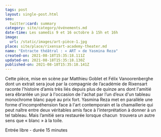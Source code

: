 ```yaml
---
tags: post
layout: single-post.html
seo:
  twitter:card: summary
category: site/category/événements.md
date-time: Les samedis 9 et 16 octobre à 15h et 16h
image:
  url: /static/images/art-pièce-1.jpg
place: site/place/rixensart-academy-theater.md
name: "Entracte théâtral : « ART » de Yasmina Reza"
created-on: 2021-08-18T15:35:18.111Z
updated-on: 2021-08-18T15:35:18.130Z
published-on: 2021-08-18T15:35:18.141Z
---
```

Cette pièce, mise en scène par Matthieu Goblet et Félix Vanoorenberghe dont un extrait sera joué par la compagnie de l’académie de Rixensart raconte l'histoire d’amis très liés depuis plus de quinze ans dont l'amitié sera ébranlée un jour à l'occasion de l'achat par l’un d’eux d'un tableau monochrome blanc payé au prix fort. Yasmina Reza met en parallèle une forme d'incompréhension face à l'art contemporain et la chamaillerie qui peut naître entre deux véritables amis face à l’interprétation à donner à un  tel tableau. Mais l’amitié sera restaurée lorsque chacun  trouvera un autre sens que « blanc » à la toile.

Entrée libre - durée 15 minutes